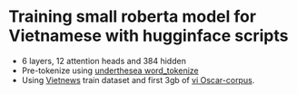 # Training small roberta model for Vietnamese with hugginface scripts
 - 6 layers, 12 attention heads and 384 hidden
 - Pre-tokenize using [underthesea word_tokenize](https://github.com/undertheseanlp/underthesea)
 - Using [Vietnews](https://github.com/ThanhChinhBK/vietnews) train dataset  and first 3gb of [vi Oscar-corpus](https://oscar-corpus.com/post/oscar-2019/).